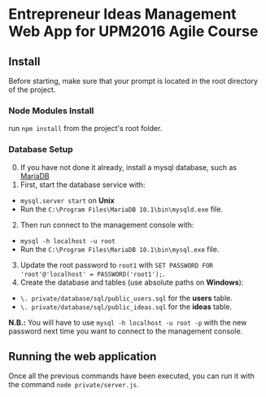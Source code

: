# Entrepreneur Ideas Management Web App for UPM2016 Agile Course

## Install

Before starting, make sure that your prompt is located in the root directory of the project.

### Node Modules Install
run `npm install` from the project's root folder.

### Database Setup
 0.   If you have not done it already, install a mysql database, such as [MariaDB](https://mariadb.com)  
 1.   First, start the database service with:
  - `mysql.server start` on **Unix**
  - Run the `C:\Program Files\MariaDB 10.1\bin\mysqld.exe` file.
 2.   Then run connect to the management console with:
  - `mysql -h localhost -u root`  
  -  Run the `C:\Program Files\MariaDB 10.1\bin\mysql.exe` file.
 3.   Update the root password to `root1` with `SET PASSWORD FOR 'root'@'localhost' = PASSWORD('root1');`.  
 4.   Create the database and tables (use absolute paths on **Windows**):
   - `\. private/database/sql/public_users.sql` for the **users** table. 
   - `\. private/database/sql/public_ideas.sql` for the **ideas** table. 

**N.B.:** You will have to use `mysql -h localhost -u root -p` with the new password next time you want to connect to the management console.

## Running the web application
Once all the previous commands have been executed, you can run it with the command `node private/server.js`.
